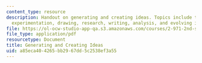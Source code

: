 ```yaml
---
content_type: resource
description: Handout on generating and creating ideas. Topics include thought processes,
  experimentation, drawing, research, writing, analysis, and evolving ideas.
file: https://ol-ocw-studio-app-qa.s3.amazonaws.com/courses/2-971-2nd-summer-introduction-to-design-january-iap-2003/a85eca404265bb2967dd5c2538ef3a55_creation_ideas.pdf
file_type: application/pdf
resourcetype: Document
title: Generating and Creating Ideas
uid: a85eca40-4265-bb29-67dd-5c2538ef3a55
---
```

